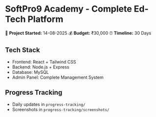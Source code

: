 # SoftPro9 Academy - Complete Ed-Tech Platform

🚀 **Project Started:** 14-08-2025
💰 **Budget:** ₹30,000
⏰ **Timeline:** 30 Days

## Tech Stack
- Frontend: React + Tailwind CSS
- Backend: Node.js + Express
- Database: MySQL
- Admin Panel: Complete Management System

## Progress Tracking
- Daily updates in `progress-tracking/`
- Screenshots in `progress-tracking/screenshots/`
